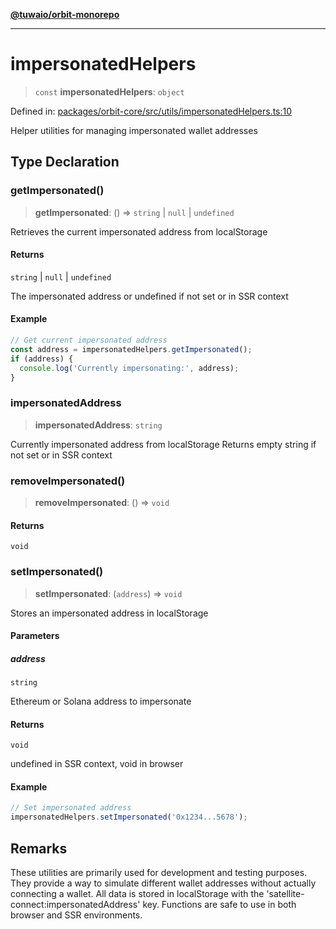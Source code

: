 [**@tuwaio/orbit-monorepo**](../../../README.md)

***

# impersonatedHelpers

> `const` **impersonatedHelpers**: `object`

Defined in: [packages/orbit-core/src/utils/impersonatedHelpers.ts:10](https://github.com/TuwaIO/orbit/blob/963519ff7917fc3b8cdb18a785e096a79ac29516/packages/orbit-core/src/utils/impersonatedHelpers.ts#L10)

Helper utilities for managing impersonated wallet addresses

## Type Declaration

### getImpersonated()

> **getImpersonated**: () => `string` \| `null` \| `undefined`

Retrieves the current impersonated address from localStorage

#### Returns

`string` \| `null` \| `undefined`

The impersonated address or undefined if not set or in SSR context

#### Example

```typescript
// Get current impersonated address
const address = impersonatedHelpers.getImpersonated();
if (address) {
  console.log('Currently impersonating:', address);
}
```

### impersonatedAddress

> **impersonatedAddress**: `string`

Currently impersonated address from localStorage
Returns empty string if not set or in SSR context

### removeImpersonated()

> **removeImpersonated**: () => `void`

#### Returns

`void`

### setImpersonated()

> **setImpersonated**: (`address`) => `void`

Stores an impersonated address in localStorage

#### Parameters

##### address

`string`

Ethereum or Solana address to impersonate

#### Returns

`void`

undefined in SSR context, void in browser

#### Example

```typescript
// Set impersonated address
impersonatedHelpers.setImpersonated('0x1234...5678');
```

## Remarks

These utilities are primarily used for development and testing purposes.
They provide a way to simulate different wallet addresses without actually connecting a wallet.
All data is stored in localStorage with the 'satellite-connect:impersonatedAddress' key.
Functions are safe to use in both browser and SSR environments.
